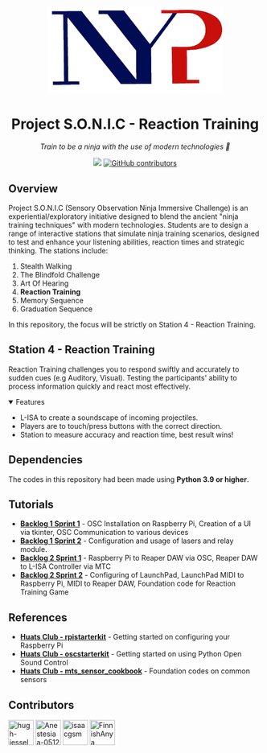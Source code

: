<h1 align="center">
  <img src="./Assets/NanyangPolyLogo.png" width = 350px height=170px>
</h1>

<h1 align="center">
  Project S.O.N.I.C - Reaction Training
</h1>

<p align="center">
  <i align="center">Train to be a ninja with the use of modern technologies 🥷</i>
</p>

<p align="center">
  <a href="https://github.com/hugh-jessel/NYP-EGL314-MSP1/commits/master"><img src="https://img.shields.io/github/last-commit/hugh-jessel/NYP-EGL314-MSP1.svg?style=plasticr"/></a>
  <a href="https://github.com/sulu/sulu/graphs/contributors" target="_blank">
        <img src="https://img.shields.io/github/contributors-anon/hugh-jessel/NYP-EGL314-MSP1.svg?style=plasticr" alt="GitHub contributors">
    </a>
</p>

## Overview
Project S.O.N.I.C (Sensory Observation Ninja Immersive Challenge) is an experiential/exploratory initiative designed to blend the ancient "ninja training techniques" with modern technologies. Students are to design a range of interactive stations that simulate ninja training scenarios, designed to test and enhance your listening abilities, reaction times and strategic thinking. The stations include:
1. Stealth Walking
2. The Blindfold Challenge
3. Art Of Hearing
4. **Reaction Training**
5. Memory Sequence
6. Graduation Sequence
<p>
  In this repository, the focus will be strictly on Station 4 - Reaction Training.
</p>

## Station 4 - Reaction Training
Reaction Training challenges you to respond swiftly and accurately to sudden cues (e.g Auditory, Visual). Testing the participants' ability to process information quickly and react most effectively.

<details open>
<summary>
  Features
</summary>
<ul>
  <li>L-ISA to create a soundscape of incoming projectiles.</li>
  <li>Players are to touch/press buttons with the correct direction.</li>
  <li>Station to measure accuracy and reaction time, best result wins!</li>
</ul>
</details>

## Dependencies
The codes in this repository had been made using **Python 3.9 or higher**.

## Tutorials
- **[Backlog 1 Sprint 1](./Backlog1%20Sprint1/B1S1.md)** - OSC Installation on Raspberry Pi, Creation of a UI via tkinter, OSC Communication to various devices
- **[Backlog 1 Sprint 2](./Backlog%201%20Sprint2/B1S2.md)** - Configuration and usage of lasers and relay module.
- **[Backlog 2 Sprint 1](./Backlog%202%20Sprint1/B2S1.md)** - Raspberry Pi to Reaper DAW via OSC, Reaper DAW to L-ISA Controller via MTC
- **[Backlog 2 Sprint 2](./Backlog%202%20Sprint2/B2S2.md)** - Configuring of LaunchPad, LaunchPad MIDI to Raspberry Pi, MIDI to Reaper DAW, Foundation code for Reaction Training Game 

## References
- **[Huats Club - rpistarterkit](https://github.com/huats-club/rpistarterkit)** - Getting started on configuring your Raspberry Pi
- **[Huats Club - oscstarterkit](https://github.com/huats-club/oscstarterkit)** - Getting started on using Python Open Sound Control
- **[Huats Club - mts_sensor_cookbook](https://github.com/huats-club/mts_sensor_cookbook)** - Foundation codes on common sensors
  
## Contributors
[//]: contributor-faces
<a href="https://github.com/hugh-jessel"><img src="https://avatars.githubusercontent.com/u/167043880?v=4" title="hugh-jessel" width="50" height="50"></a>
<a href="https://github.com/Anestesiaa-0512"><img src="https://avatars.githubusercontent.com/u/87161335?v=4" title="Anestesiaa-0512" width="50" height="50"></a>
<a href="https://github.com/isaacgsm"><img src="https://avatars.githubusercontent.com/u/106132526?v=4" title="isaacgsm" width="50" height="50"></a>
<a href="https://github.com/FinnishAnya"><img src="https://avatars.githubusercontent.com/u/167286639?v=4" title="FinnishAnya" width="50" height="50"></a>
